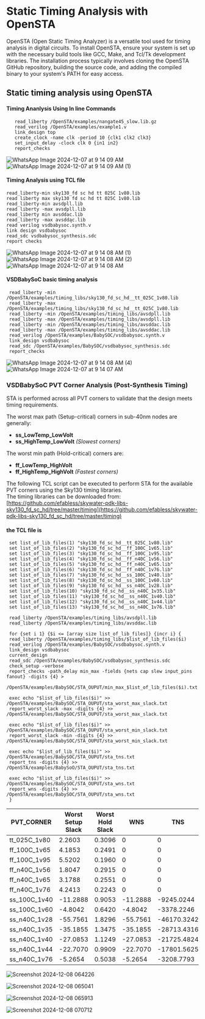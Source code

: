 # Static Timing Analysis with OpenSTA
OpenSTA (Open Static Timing Analyzer) is a versatile tool used for timing analysis in digital circuits. To install OpenSTA, ensure your system is set up with the necessary build tools like GCC, Make, and Tcl/Tk development libraries. The installation process typically involves cloning the OpenSTA GitHub repository, building the source code, and adding the compiled binary to your system's PATH for easy access.


## Static timing analysis using OpenSTA
#### Timing Ananlysis Using In line Commands
    
       read_liberty /OpenSTA/examples/nangate45_slow.lib.gz
       read_verilog /OpenSTA/examples/example1.v
       link_design top
       create_clock -name clk -period 10 {clk1 clk2 clk3}
       set_input_delay -clock clk 0 {in1 in2}
       report_checks

![WhatsApp Image 2024-12-07 at 9 14 09 AM](https://github.com/user-attachments/assets/5c3805ca-2199-4b09-bfaa-c47d0806c5a3)
![WhatsApp Image 2024-12-07 at 9 14 09 AM (1)](https://github.com/user-attachments/assets/51d631ae-20e7-43b3-b4bd-d1ed37d60998)

#### Timing Analysis using TCL file
    read_liberty-min sky130_fd sc hd tt 025C 1v80.lib
    read liberty max sky130 fd sc hd tt 025C 1v80.lib
    read_liberty-min avsdpll.lib
    read liberty -max avsdpll.lib
    read_liberty min avsddac.lib
    read_liberty -max avsddąc.lib
    read verilog vsdbabysoc.synth.v
    link design vsdbabysoc
    read_sdc vsdbabysoc_synthesis.sdc
    report checks
    
    
![WhatsApp Image 2024-12-07 at 9 14 08 AM (1)](https://github.com/user-attachments/assets/12dd9c03-5fbc-4a7a-aced-2942d80321d7)
![WhatsApp Image 2024-12-07 at 9 14 08 AM (2)](https://github.com/user-attachments/assets/b6183d55-418e-4ef5-96d3-cba7c43b676c)
![WhatsApp Image 2024-12-07 at 9 14 08 AM](https://github.com/user-attachments/assets/84818f23-16f1-4fde-99ee-1980ceca70e0)



#### VSDBabySoC basic timing analysis
     read_liberty -min /OpenSTA/examples/timing_libs/sky130_fd_sc_hd__tt_025C_1v80.lib
     read_liberty -max /OpenSTA/examples/timing_libs/sky130_fd_sc_hd__tt_025C_1v80.lib
     read_liberty -min /OpenSTA/examples/timing_libs/avsdpll.lib
     read_liberty -max /OpenSTA/examples/timing_libs/avsdpll.lib
     read_liberty -min /OpenSTA/examples/timing_libs/avsddac.lib
     read_liberty -max /OpenSTA/examples/timing_libs/avsddac.lib
     read_verilog /OpenSTA/examples/BabySOC/vsdbabysoc.synth.v
     link_design vsdbabysoc
     read_sdc /OpenSTA/examples/BabySOC/vsdbabysoc_synthesis.sdc
     report_checks

     
![WhatsApp Image 2024-12-07 at 9 14 08 AM (4)](https://github.com/user-attachments/assets/d67e5fd1-99a8-47b5-a8f4-cf6063e07bd5)
![WhatsApp Image 2024-12-07 at 9 14 07 AM](https://github.com/user-attachments/assets/c8652c4e-392d-4881-a97e-288e81c679b2)

     
### **VSDBabySoC PVT Corner Analysis (Post-Synthesis Timing)**  
STA is performed across all PVT corners to validate that the design meets timing requirements.

The worst max path (Setup-critical) corners in sub-40nm nodes are generally:  
- **ss_LowTemp_LowVolt**  
- **ss_HighTemp_LowVolt** *(Slowest corners)*  

The worst min path (Hold-critical) corners are:  
- **ff_LowTemp_HighVolt**  
- **ff_HighTemp_HighVolt** *(Fastest corners)*  

The following TCL script can be executed to perform STA for the available PVT corners using the Sky130 timing libraries.  
The timing libraries can be downloaded from:  
[https://github.com/efabless/skywater-pdk-libs-sky130_fd_sc_hd/tree/master/timing](https://github.com/efabless/skywater-pdk-libs-sky130_fd_sc_hd/tree/master/timing)  

#### the TCL file is 
     set list_of_lib_files(1) "sky130_fd_sc_hd__tt_025C_1v80.lib"
     set list_of_lib_files(2) "sky130_fd_sc_hd__ff_100C_1v65.lib"
     set list_of_lib_files(3) "sky130_fd_sc_hd__ff_100C_1v95.lib"
     set list_of_lib_files(4) "sky130_fd_sc_hd__ff_n40C_1v56.lib"
     set list_of_lib_files(5) "sky130_fd_sc_hd__ff_n40C_1v65.lib"
     set list_of_lib_files(6) "sky130_fd_sc_hd__ff_n40C_1v76.lib"
     set list_of_lib_files(7) "sky130_fd_sc_hd__ss_100C_1v40.lib"
     set list_of_lib_files(8) "sky130_fd_sc_hd__ss_100C_1v60.lib"
     set list_of_lib_files(9) "sky130_fd_sc_hd__ss_n40C_1v28.lib"
     set list_of_lib_files(10) "sky130_fd_sc_hd__ss_n40C_1v35.lib"
     set list_of_lib_files(11) "sky130_fd_sc_hd__ss_n40C_1v40.lib"
     set list_of_lib_files(12) "sky130_fd_sc_hd__ss_n40C_1v44.lib"
     set list_of_lib_files(13) "sky130_fd_sc_hd__ss_n40C_1v76.lib"

     read_liberty /OpenSTA/examples/timing_libs/avsdpll.lib
     read_liberty /OpenSTA/examples/timing_libs/avsddac.lib

     for {set i 1} {$i <= [array size list_of_lib_files]} {incr i} {
     read_liberty /OpenSTA/examples/timing_libs/$list_of_lib_files($i)
     read_verilog /OpenSTA/examples/BabySOC/vsdbabysoc.synth.v
     link_design vsdbabysoc
     current_design
     read_sdc /OpenSTA/examples/BabySOC/vsdbabysoc_synthesis.sdc
     check_setup -verbose
     report_checks -path_delay min_max -fields {nets cap slew input_pins fanout} -digits {4} > 
     /OpenSTA/examples/BabySOC/STA_OUPUT/min_max_$list_of_lib_files($i).txt

     exec echo "$list_of_lib_files($i)" >> /OpenSTA/examples/BabySOC/STA_OUPUT/sta_worst_max_slack.txt
     report_worst_slack -max -digits {4} >> /OpenSTA/examples/BabySOC/STA_OUPUT/sta_worst_max_slack.txt

     exec echo "$list_of_lib_files($i)" >> /OpenSTA/examples/BabySOC/STA_OUPUT/sta_worst_min_slack.txt
     report_worst_slack -min -digits {4} >> /OpenSTA/examples/BabySOC/STA_OUPUT/sta_worst_min_slack.txt

     exec echo "$list_of_lib_files($i)" >> /OpenSTA/examples/BabySOC/STA_OUPUT/sta_tns.txt
     report_tns -digits {4} >> /OpenSTA/examples/BabySoO/STA_OUPUT/sta_tns.txt

     exec echo "$list_of_lib_files($i)" >> /OpenSTA/examples/BabySOC/STA_OUPUT/sta_wns.txt
     report_wns -digits {4} >> /OpenSTA/examples/BabySOC/STA_OUPUT/sta_wns.txt
     }
     
| PVT_CORNER    | Worst Setup Slack    | Worst Hold Slack    | WNS    | TNS   |
|-------------|-------------|-------------|-------------|-------------|
|  tt_025C_1v80    |2.2603   | 0.3096    | 0   | 0    |
|  ff_100C_1v65     |4.1853   | 0.2491    | 0    | 0    |
|  ff_100C_1v95    |5.5202    | 0.1960    | 0    | 0    |
|  ff_n40C_1v56   |1.8047   | 0.2915   | 0    | 0    |
|  ff_n40C_1v65     |3.1788    | 0.2551   | 0   | 0    |
|  ff_n40C_1v76  |4.2413  | 0.2243    | 0   | 0    |
|  ss_100C_1v40    |-11.2888   | 0.9053    | -11.2888  | -9245.0244   |
|  ss_100C_1v60     |-4.8042   | 0.6420   | -4.8042  | -3378.2246    |
|  ss_n40C_1v28    |-55.7561   | 1.8296    | -55.7561    | -46170.3242   |
|  ss_n40C_1v35   |-35.1855  | 1.3475   | -35.1855   | -28713.4316   |
|  ss_n40C_1v40|-27.0853  | 1.1249  | -27.0853   | -21725.4824   |
|  ss_n40C_1v44  |-22.7070  | 0.9909   | -22.7070  | -17801.5625  |
|  ss_n40C_1v76     |-5.2654   | 0.5038   | -5.2654   | -3208.7793   |

![Screenshot 2024-12-08 064226](https://github.com/user-attachments/assets/c2735063-c6c8-4a51-8f6a-2d17818fa2e5)

![Screenshot 2024-12-08 065041](https://github.com/user-attachments/assets/769c8079-dfea-422e-8cc7-8e6240420b1b)

![Screenshot 2024-12-08 065913](https://github.com/user-attachments/assets/fc904026-5a3c-4bca-8e41-1624474f4852)

![Screenshot 2024-12-08 070712](https://github.com/user-attachments/assets/6daea128-878b-4286-96ab-08ea7bdd3b83)

